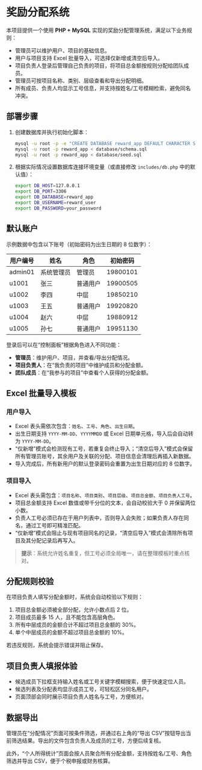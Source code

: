 # 奖励分配系统

本项目提供一个使用 **PHP + MySQL** 实现的奖励分配管理系统，满足以下业务规则：

- 管理员可以维护用户、项目的基础信息。
- 用户与项目支持 Excel 批量导入，可选择仅新增或清空后导入。
- 项目负责人登录后管理自己负责的项目，将项目总金额按规则分配给团队成员。
- 管理员可按项目名称、类别、层级查看和导出分配明细。
- 所有成员、负责人均显示工号信息，并支持按姓名/工号模糊检索，避免同名冲突。


## 部署步骤

1. 创建数据库并执行初始化脚本：

   ```bash
   mysql -u root -p -e "CREATE DATABASE reward_app DEFAULT CHARACTER SET utf8mb4 COLLATE utf8mb4_unicode_ci;"
   mysql -u root -p reward_app < database/schema.sql
   mysql -u root -p reward_app < database/seed.sql
   ```

2. 根据实际情况设置数据库连接环境变量（或直接修改 `includes/db.php` 中的默认值）：

   ```bash
   export DB_HOST=127.0.0.1
   export DB_PORT=3306
   export DB_DATABASE=reward_app
   export DB_USERNAME=reward_user
   export DB_PASSWORD=your_password
   ```

## 默认账户

示例数据中包含以下账号（初始密码为出生日期的 8 位数字）：

| 用户编号 | 姓名       | 角色     | 初始密码 |
| -------- | ---------- | -------- | -------- |
| admin01  | 系统管理员 | 管理员   | 19800101 |
| u1001    | 张三       | 普通用户 | 19900505 |
| u1002    | 李四       | 中层     | 19850210 |
| u1003    | 王五       | 普通用户 | 19920820 |
| u1004    | 赵六       | 中层     | 19880912 |
| u1005    | 孙七       | 普通用户 | 19951130 |

登录后可以在“控制面板”根据角色进入不同功能：

- **管理员**：维护用户、项目，并查看/导出分配情况。
- **项目负责人**：在“我负责的项目”中维护成员和分配金额。
- **团队成员**：在“我参与的项目”中查看个人获得的分配金额。

## Excel 批量导入模板

### 用户导入

- Excel 表头需依次包含：`姓名`、`工号`、`角色`、`出生日期`。
- 出生日期支持 `YYYY-MM-DD`、`YYYYMMDD` 或 Excel 日期单元格，导入后会自动转为 `YYYY-MM-DD`。
- “仅新增”模式会检测现有工号，若重复会终止导入；“清空后导入”模式会保留所有管理员账号，其余用户及关联的分配、项目信息会清理后再插入新数据。
- 导入完成后，所有新用户的默认登录密码会重置为出生日期对应的 8 位数字。

### 项目导入

- Excel 表头需包含：`项目名称`、`项目类别`、`项目层级`、`项目总金额`、`项目负责人工号`。
- 项目总金额支持 Excel 数值或带千分位的文本，会自动校验大于 0 并保留两位小数。
- 负责人工号必须已存在于用户列表中，否则导入会失败；如果负责人存在同名，通过工号即可精准匹配。
- “仅新增”模式会阻止与现有项目同名的记录，“清空后导入”模式会清除所有项目及其分配记录后再写入。

> **提示**：系统允许姓名重复，但工号必须全局唯一，请在整理模板时重点核对。

## 分配规则校验

在项目负责人填写分配金额时，系统会自动校验以下规则：

1. 项目总金额必须被全部分配，允许小数点后 2 位。
2. 项目成员最多 15 人，且不能包含高层角色。
3. 所有中层成员的金额合计不超过项目总金额的 30%。
4. 单个中层成员的金额不超过项目总金额的 10%。

若违反规则，系统会提示错误并阻止保存。

## 项目负责人填报体验

- 候选成员下拉框支持输入姓名或工号关键字模糊搜索，便于快速定位人员。
- 候选列表及分配表均显示成员工号，可轻松区分同名用户。
- 页面顶部会同时展示项目负责人姓名与工号，方便核对。

## 数据导出

管理员在“分配情况”页面可按条件筛选，并通过右上角的“导出 CSV”按钮导出当前筛选结果。导出的文件包含负责人及成员的工号，方便后续复核。

此外，“个人所得统计”页面会按人员聚合所有分配金额，支持按姓名/工号、角色筛选并导出 CSV，便于个税申报或财务核算。

